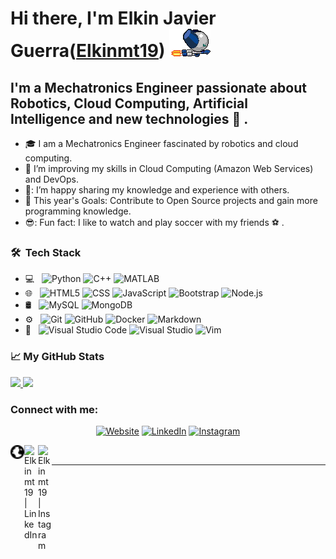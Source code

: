 # Hi there, I'm Elkin Javier Guerra([Elkinmt19][website]) <img src="https://github.com/Elkinmt19/Elkinmt19/blob/main/assets/imgs/robotboy_fly.gif"/>

## I'm a Mechatronics Engineer passionate about Robotics, Cloud Computing, Artificial Intelligence and new technologies :mechanical_arm: . 
- :mortar_board: I am a Mechatronics Engineer fascinated by robotics and cloud computing.
- :robot: I’m improving my skills in Cloud Computing (Amazon Web Services) and DevOps.
- 📄: I’m happy sharing my knowledge and experience with others.
- :goal_net: This year's Goals: Contribute to Open Source projects and gain more programming knowledge.
- 😎: Fun fact: I like to watch and play soccer with my friends :soccer: .

<h3> 🛠 &nbsp;Tech Stack</h3>

- 💻 &nbsp;
  ![Python](https://img.shields.io/badge/-Python-333333?style=flat&logo=python)
  ![C++](https://img.shields.io/badge/-C++-333333?style=flat&logo=C%2B%2B&logoColor=00599C)
  ![MATLAB](https://www.mathworks.com/matlabcentral/images/matlab-file-exchange.svg)
- 🌐 &nbsp;
  ![HTML5](https://img.shields.io/badge/-HTML5-333333?style=flat&logo=HTML5)
  ![CSS](https://img.shields.io/badge/-CSS-333333?style=flat&logo=CSS3&logoColor=1572B6)
  ![JavaScript](https://img.shields.io/badge/-JavaScript-333333?style=flat&logo=javascript)
  ![Bootstrap](https://img.shields.io/badge/-Bootstrap-333333?style=flat&logo=bootstrap&logoColor=563D7C)
  ![Node.js](https://img.shields.io/badge/-Node.js-333333?style=flat&logo=node.js)
- 🛢 &nbsp;
  ![MySQL](https://img.shields.io/badge/-MySQL-333333?style=flat&logo=mysql)
  ![MongoDB](https://img.shields.io/badge/-MongoDB-333333?style=flat&logo=mongodb)
- ⚙️ &nbsp;
  ![Git](https://img.shields.io/badge/-Git-333333?style=flat&logo=git)
  ![GitHub](https://img.shields.io/badge/-GitHub-333333?style=flat&logo=github)
  ![Docker](https://badgen.net/badge/icon/docker?icon=docker&label)
  ![Markdown](https://img.shields.io/badge/-Markdown-333333?style=flat&logo=markdown)
- 🔧 &nbsp;
  ![Visual Studio Code](https://img.shields.io/badge/-Visual%20Studio%20Code-333333?style=flat&logo=visual-studio-code&logoColor=007ACC)
  ![Visual Studio](https://badgen.net/badge/icon/visualstudio?icon=visualstudio&label)
  ![Vim](https://img.shields.io/badge/--019733?logo=vim)


### 📈 My GitHub Stats 
<a href="https://github.com/Elkinmt19">
  <img height="180em" src="https://github-readme-stats.vercel.app/api?username=Elkinmt19&theme=algolia&show_icons=true" />
  <img height="180em" src="https://github-readme-stats.vercel.app/api/top-langs/?username=Elkinmt19&theme=algolia&layout=compact" />
</a>

<br/>

### Connect with me:
<p align="center">
<a href="[github]"><img alt="Website" src="https://img.shields.io/badge/Website-www.adityavsingh.com-blue?style=flat-square&logo=google-chrome"></a>
<a href=[linkedin]><img alt="LinkedIn" src="https://img.shields.io/badge/LinkedIn-Aditya%20Vikram%20Singh-blue?style=flat-square&logo=linkedin"></a>
<a href=[instagram]><img alt="Instagram" src="https://img.shields.io/badge/Instagram-adityavs__-blue?style=flat-square&logo=instagram"></a>
</p>

[<img align="left" alt="Elkinmt19 | github" width="22px" src="https://raw.githubusercontent.com/iconic/open-iconic/master/svg/globe.svg" />][github]
[<img align="left" alt="Elkinmt19 | LinkedIn" width="22px" src="https://cdn.jsdelivr.net/npm/simple-icons@v3/icons/linkedin.svg" />][linkedin]
[<img align="left" alt="Elkinmt19 | Instagram" width="22px" src="https://cdn.jsdelivr.net/npm/simple-icons@3.13.0/icons/instagram.svg" />][instagram]

<br />

---
[github]: https://github.com/Elkinmt19
[website]: https://github.com/Elkinmt19
[linkedin]: https://www.linkedin.com/in/elkin-javier-guerra-galeano-60832b1b3/
[instagram]: https://www.instagram.com/elkin02011/?hl=es-la

